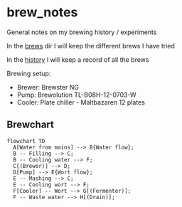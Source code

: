 # brew_notes

General notes on my brewing history / experiments

In the [brews](brews) dir I will keep the different brews I have tried

In the [history](history) I will keep a record of all the brews

Brewing setup:

 - Brewer: Brewster NG
 - Pump: Brewolution TL-B08H-12-0703-W
 - Cooler: Plate chiller - Maltbazaren 12 plates


## Brewchart
```mermaid
flowchart TD
  A[Water from mains] --> B{Water flow};
  B -- Filling --> C;
  B -- Cooling water --> F;
  C[(Brewer)] --> D;
  D[Pump] --> E{Wort flow};
  E -- Mashing --> C;
  E -- Cooling wort --> F;
  F[Cooler] -- Wort --> G[(Fermenter)];
  F -- Waste water --> H[(Drain)];



